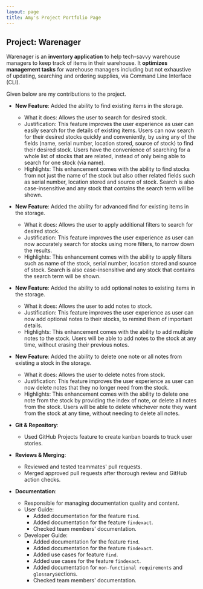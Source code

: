 ```yaml
---
layout: page
title: Amy's Project Portfolio Page
---
```


## Project: Warenager

Warenager is an **inventory application** to help tech-savvy warehouse managers to keep track of items in their warehouse.
It **optimizes management tasks** for warehouse managers including but not exhaustive of updating,
searching and ordering supplies, via Command Line Interface (CLI).

Given below are my contributions to the project.

* **New Feature**: Added the ability to find existing items in the storage.
  * What it does: Allows the user to search for desired stock.
  * Justification: This feature improves the user experience as user can easily search for the details of
  existing items. Users can now search for their desired stocks quickly and conveniently,
  by using any of the fields (name, serial number, location stored, source of stock) to find
  their desired stock. Users have the convenience of searching for a whole list of stocks that are related,
  instead of only being able to search for one stock (via name).
  * Highlights: This enhancement comes with the ability to find stocks from not just the name of the stock
  but also other related fields such as serial number, location stored and source of stock.
  Search is also case-insensitive and any stock that contains the search term will be shown.

* **New Feature**: Added the ability for advanced find for existing items in the storage.
  * What it does: Allows the user to apply additional filters to search for desired stock.
  * Justification: This feature improves the user experience as user can now accurately search
  for stocks using more filters, to narrow down the results.
  * Highlights: This enhancement comes with the ability to apply filters such as name of the stock,
  serial number, location stored and source of stock.
  Search is also case-insensitive and any stock that contains the search term will be shown.

* **New Feature**: Added the ability to add optional notes to existing items in the storage.
  * What it does: Allows the user to add notes to stock.
  * Justification: This feature improves the user experience as user can now add optional notes
  to their stocks, to remind them of important details.
  * Highlights: This enhancement comes with the ability to add multiple notes to the stock.
  Users will be able to add notes to the stock at any time, without erasing their previous notes.

* **New Feature**: Added the ability to delete one note or all notes from existing a stock in the storage.
  * What it does: Allows the user to delete notes from stock.
  * Justification: This feature improves the user experience as user can now delete notes that they
  no longer need from the stock.
  * Highlights: This enhancement comes with the ability to delete one note from the stock by providing
  the index of note, or delete all notes from the stock.
  Users will be able to delete whichever note they want from the stock at any time,
  without needing to delete all notes.

* **Git & Repository**:
  * Used GitHub Projects feature to create kanban boards to track user stories.

* **Reviews & Merging**:
  * Reviewed and tested teammates' pull requests.
  * Merged approved pull requests after thorough review and GitHub action checks.

* **Documentation**:
  * Responsible for managing documentation quality and content.
  * User Guide:
    * Added documentation for the feature `find`.
    * Added documentation for the feature `findexact`.
    * Checked team members' documentation.
  * Developer Guide:
    * Added documentation for the feature `find`.
    * Added documentation for the feature `findexact`.
    * Added use cases for feature `find`.
    * Added use cases for the feature `findexact`.
    * Added documentation for `non-functional requirements` and `glossary`sections.
    * Checked team members' documentation.
